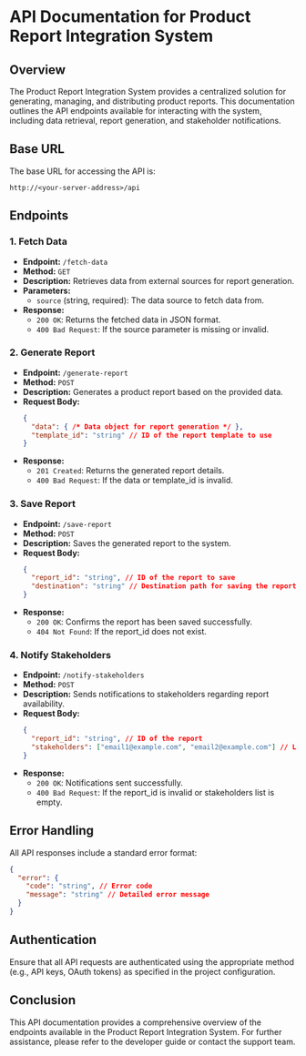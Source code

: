 # API Documentation for Product Report Integration System

## Overview

The Product Report Integration System provides a centralized solution for generating, managing, and distributing product reports. This documentation outlines the API endpoints available for interacting with the system, including data retrieval, report generation, and stakeholder notifications.

## Base URL

The base URL for accessing the API is:

```
http://<your-server-address>/api
```

## Endpoints

### 1. Fetch Data

- **Endpoint:** `/fetch-data`
- **Method:** `GET`
- **Description:** Retrieves data from external sources for report generation.
- **Parameters:**
  - `source` (string, required): The data source to fetch data from.
- **Response:**
  - `200 OK`: Returns the fetched data in JSON format.
  - `400 Bad Request`: If the source parameter is missing or invalid.

### 2. Generate Report

- **Endpoint:** `/generate-report`
- **Method:** `POST`
- **Description:** Generates a product report based on the provided data.
- **Request Body:**
  ```json
  {
    "data": { /* Data object for report generation */ },
    "template_id": "string" // ID of the report template to use
  }
  ```
- **Response:**
  - `201 Created`: Returns the generated report details.
  - `400 Bad Request`: If the data or template_id is invalid.

### 3. Save Report

- **Endpoint:** `/save-report`
- **Method:** `POST`
- **Description:** Saves the generated report to the system.
- **Request Body:**
  ```json
  {
    "report_id": "string", // ID of the report to save
    "destination": "string" // Destination path for saving the report
  }
  ```
- **Response:**
  - `200 OK`: Confirms the report has been saved successfully.
  - `404 Not Found`: If the report_id does not exist.

### 4. Notify Stakeholders

- **Endpoint:** `/notify-stakeholders`
- **Method:** `POST`
- **Description:** Sends notifications to stakeholders regarding report availability.
- **Request Body:**
  ```json
  {
    "report_id": "string", // ID of the report
    "stakeholders": ["email1@example.com", "email2@example.com"] // List of stakeholder emails
  }
  ```
- **Response:**
  - `200 OK`: Notifications sent successfully.
  - `400 Bad Request`: If the report_id is invalid or stakeholders list is empty.

## Error Handling

All API responses include a standard error format:

```json
{
  "error": {
    "code": "string", // Error code
    "message": "string" // Detailed error message
  }
}
```

## Authentication

Ensure that all API requests are authenticated using the appropriate method (e.g., API keys, OAuth tokens) as specified in the project configuration.

## Conclusion

This API documentation provides a comprehensive overview of the endpoints available in the Product Report Integration System. For further assistance, please refer to the developer guide or contact the support team.